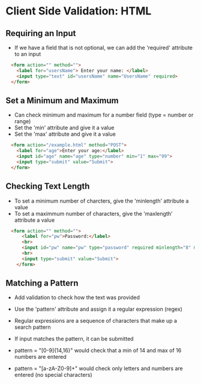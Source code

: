 # Client Side Validation: HTML

## Requiring an Input
  - If we have a field that is not optional, we can add the 'required' attribute to an input
  
  ```HTML
    <form action="" method="">
      <label for="usersName"> Enter your name: </label>
      <input type="text" id="usersName" name="UsersName" required>
    </form>
  ```
  
## Set a Minimum and Maximum
  - Can check minimum and maximum for a number field (type = number or range)
  - Set the 'min' attribute and give it a value
  - Set the 'max' attribute and give it a value

  ```HTML
    <form action="/example.html" method="POST">
      <label for="age">Enter your age:</label>
      <input id="age" name="age" type="number" min="1" max="99">
      <input type="submit" value="Submit">
    </form>
  ```

## Checking Text Length
  - To set a minimum number of charcters, give the 'minlength' attribute a value
  - To set a maximmum number of characters, give the 'maxlength' attribute a value

  ```HTML
    <form action="" method="">
        <label for="pw">Password:</label>
        <br>
        <input id="pw" name="pw" type="password" required minlength="8" maxlength="15">
        <br>
        <input type="submit" value="Submit">
      </form>
  ```

## Matching a Pattern
  - Add validation to check how the text was provided
  - Use the 'pattern' attribute and assign it a regular expression (regex)
  - Regular expressions are a sequence of characters that make up a search pattern
  - If input matches the pattern, it can be submitted
  
  - pattern = "[0-9]{14,16}" would check that a min of 14 and max of 16 numbers are entered
  - pattern = "[a-zA-Z0-9]+" would check only letters and numbers are entered (no special characters)
